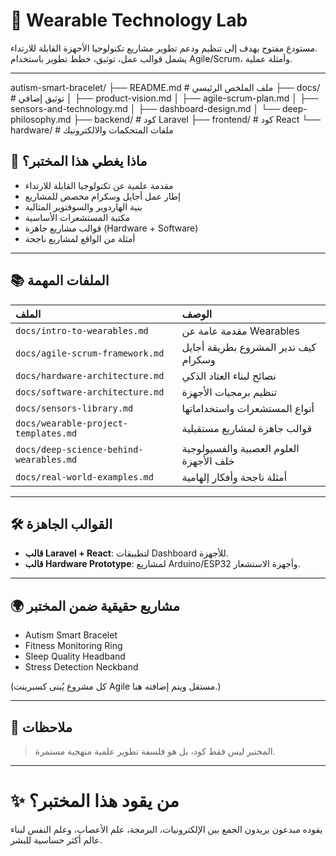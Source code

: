 # 🌟 Wearable Technology Lab

مستودع مفتوح يهدف إلى تنظيم ودعم تطوير مشاريع تكنولوجيا الأجهزة القابلة للارتداء.  
يشمل قوالب عمل، توثيق، خطط تطوير باستخدام Agile/Scrum، وأمثلة عملية.

---
autism-smart-bracelet/
├── README.md       # ملف الملخص الرئيسي
├── docs/           # توثيق إضافي
│   ├── product-vision.md
│   ├── agile-scrum-plan.md
│   ├── sensors-and-technology.md
│   ├── dashboard-design.md
│   └── deep-philosophy.md
├── backend/        # كود Laravel
├── frontend/       # كود React
└── hardware/       # ملفات المتحكمات والالكترونيك


## 🚀 ماذا يغطي هذا المختبر؟

- مقدمة علمية عن تكنولوجيا القابلة للارتداء
- إطار عمل أجايل وسكرام مخصص للمشاريع
- بنية الهاردوير والسوفتوير المثالية
- مكتبة المستشعرات الأساسية
- قوالب مشاريع جاهزة (Hardware + Software)
- أمثلة من الواقع لمشاريع ناجحة

---

## 📚 الملفات المهمة

| الملف | الوصف |
|:---|:---|
| `docs/intro-to-wearables.md` | مقدمة عامة عن Wearables |
| `docs/agile-scrum-framework.md` | كيف ندير المشروع بطريقة أجايل وسكرام |
| `docs/hardware-architecture.md` | نصائح لبناء العتاد الذكي |
| `docs/software-architecture.md` | تنظيم برمجيات الأجهزة |
| `docs/sensors-library.md` | أنواع المستشعرات واستخداماتها |
| `docs/wearable-project-templates.md` | قوالب جاهزة لمشاريع مستقبلية |
| `docs/deep-science-behind-wearables.md` | العلوم العصبية والفسيولوجية خلف الأجهزة |
| `docs/real-world-examples.md` | أمثلة ناجحة وأفكار إلهامية |

---

## 🛠️ القوالب الجاهزة

- **قالب Laravel + React**: لتطبيقات Dashboard للأجهزة.
- **قالب Hardware Prototype**: لمشاريع Arduino/ESP32 وأجهزة الاستشعار.

---

## 🌍 مشاريع حقيقية ضمن المختبر

- Autism Smart Bracelet
- Fitness Monitoring Ring
- Sleep Quality Headband
- Stress Detection Neckband

(كل مشروع يُبنى كسبرينت Agile مستقل ويتم إضافته هنا.)

---

## 💬 ملاحظات

> المختبر ليس فقط كود، بل هو فلسفة تطوير علمية منهجية مستمرة.

---

# ✨ من يقود هذا المختبر؟

يقوده مبدعون يريدون الجمع بين الإلكترونيات، البرمجة، علم الأعصاب، وعلم النفس لبناء عالم أكثر حساسية للبشر.
